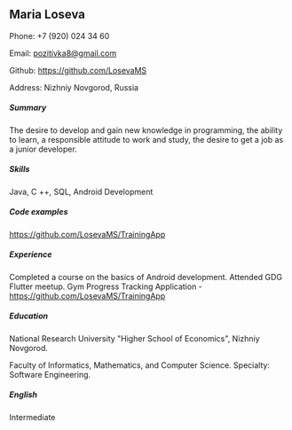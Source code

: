 ## Maria Loseva 

Phone: +7 (920) 024 34 60 

Email: pozitivka8@gmail.com 

Github: https://github.com/LosevaMS 

Address: Nizhniy Novgorod, Russia


##### Summary 
The desire to develop and gain new knowledge in programming,
the ability to learn, a responsible attitude to work and study, 
the desire to get a job as a junior developer.
 

##### Skills 
Java, C ++, SQL, Android Development

##### Code examples
https://github.com/LosevaMS/TrainingApp

##### Experience
Completed a course on the basics of Android development. Attended GDG Flutter meetup. 
Gym Progress Tracking Application - https://github.com/LosevaMS/TrainingApp

##### Education
National Research University "Higher School of Economics", 
Nizhniy Novgorod. 

Faculty of Informatics, Mathematics, and Computer Science. 
Specialty: Software Engineering.

##### English
Intermediate
